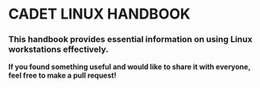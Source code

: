 # CADET LINUX HANDBOOK

### This handbook provides essential information on using Linux workstations effectively.

<!-- 

EXAMPLE OF A POINT

### Download brew
- Step 1 description
- Step 2 description
- Step 3 description 

--> 



**If you found something useful and would like to share it with everyone, feel free to make a pull request!**